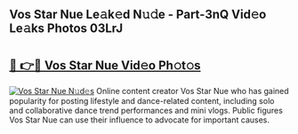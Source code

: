 ## Vos Star Nue Le𝚊k𝚎d N𝚞𝚍e - Part-3nQ Vid𝚎o Le𝚊ks Photos 03LrJ

# <h2><a href="http://fb75kd.evod.top/?m=Vos+Star+Nue">🔗 👉🔴 Vos Star Nue Vid𝚎o Ph𝚘t𝚘s</a></h2>

[![Vos Star Nue N𝚞d𝚎s](https://i.imgur.com/8V9OHl7.gif)](http://fb75kd.evod.top/?m=Vos+Star+Nue)
Online content creator Vos Star Nue who has gained popularity for posting lifestyle and dance-related content, including solo and collaborative dance trend performances and mini vlogs. Public figures Vos Star Nue can use their influence to advocate for important causes. 
